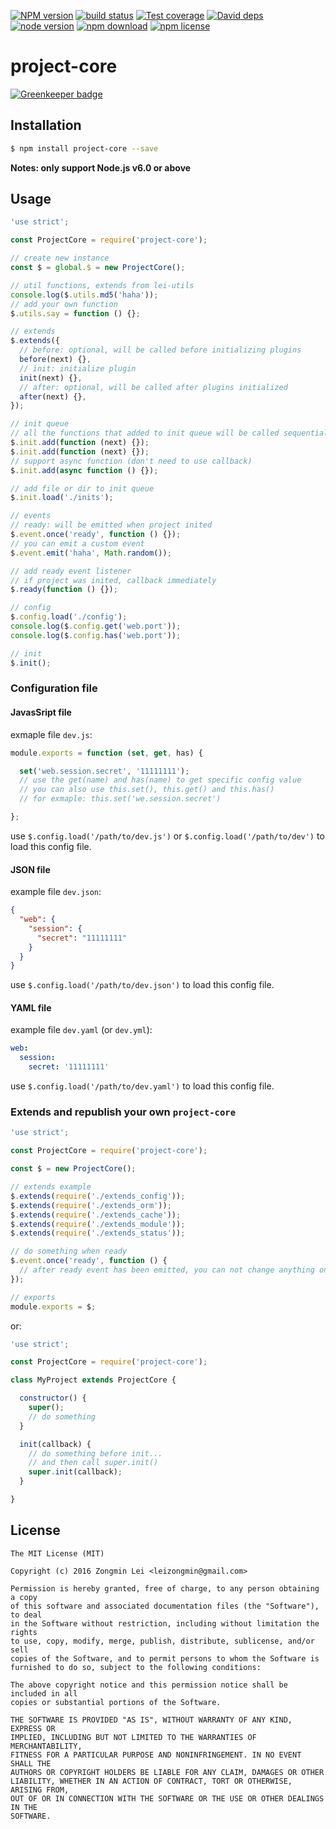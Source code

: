 [![NPM version][npm-image]][npm-url]
[![build status][travis-image]][travis-url]
[![Test coverage][coveralls-image]][coveralls-url]
[![David deps][david-image]][david-url]
[![node version][node-image]][node-url]
[![npm download][download-image]][download-url]
[![npm license][license-image]][download-url]

[npm-image]: https://img.shields.io/npm/v/project-core.svg?style=flat-square
[npm-url]: https://npmjs.org/package/project-core
[travis-image]: https://img.shields.io/travis/leizongmin/node-project-core.svg?style=flat-square
[travis-url]: https://travis-ci.org/leizongmin/node-project-core
[coveralls-image]: https://img.shields.io/coveralls/leizongmin/node-project-core.svg?style=flat-square
[coveralls-url]: https://coveralls.io/r/leizongmin/node-project-core?branch=master
[david-image]: https://img.shields.io/david/leizongmin/node-project-core.svg?style=flat-square
[david-url]: https://david-dm.org/leizongmin/node-project-core
[node-image]: https://img.shields.io/badge/node.js-%3E=_6.0-green.svg?style=flat-square
[node-url]: http://nodejs.org/download/
[download-image]: https://img.shields.io/npm/dm/project-core.svg?style=flat-square
[download-url]: https://npmjs.org/package/project-core
[license-image]: https://img.shields.io/npm/l/project-core.svg

# project-core

[![Greenkeeper badge](https://badges.greenkeeper.io/leizongmin/node-project-core.svg)](https://greenkeeper.io/)

## Installation

```bash
$ npm install project-core --save
```

**Notes: only support Node.js v6.0 or above**


## Usage

```javascript
'use strict';

const ProjectCore = require('project-core');

// create new instance
const $ = global.$ = new ProjectCore();

// util functions, extends from lei-utils
console.log($.utils.md5('haha'));
// add your own function
$.utils.say = function () {};

// extends
$.extends({
  // before: optional, will be called before initializing plugins
  before(next) {},
  // init: initialize plugin
  init(next) {},
  // after: optional, will be called after plugins initialized
  after(next) {},
});

// init queue
// all the functions that added to init queue will be called sequentially
$.init.add(function (next) {});
$.init.add(function (next) {});
// support async function (don't need to use callback)
$.init.add(async function () {});

// add file or dir to init queue
$.init.load('./inits');

// events
// ready: will be emitted when project inited
$.event.once('ready', function () {});
// you can emit a custom event
$.event.emit('haha', Math.random());

// add ready event listener
// if project was inited, callback immediately
$.ready(function () {});

// config
$.config.load('./config');
console.log($.config.get('web.port'));
console.log($.config.has('web.port'));

// init
$.init();
```


### Configuration file

#### JavasSript file

exmaple file `dev.js`:

```javascript
module.exports = function (set, get, has) {

  set('web.session.secret', '11111111');
  // use the get(name) and has(name) to get specific config value
  // you can also use this.set(), this.get() and this.has()
  // for exmaple: this.set('we.session.secret')

};
```

use `$.config.load('/path/to/dev.js')` or `$.config.load('/path/to/dev')` to load this config file.

#### JSON file

example file `dev.json`:

```json
{
  "web": {
    "session": {
      "secret": "11111111"
    }
  }
}
```

use `$.config.load('/path/to/dev.json')` to load this config file.

#### YAML file

example file `dev.yaml` (or `dev.yml`):

```yaml
web:
  session:
    secret: '11111111'
```

use `$.config.load('/path/to/dev.yaml')` to load this config file.


### Extends and republish your own `project-core`

```javascript
'use strict';

const ProjectCore = require('project-core');

const $ = new ProjectCore();

// extends example
$.extends(require('./extends_config'));
$.extends(require('./extends_orm'));
$.extends(require('./extends_cache'));
$.extends(require('./extends_module'));
$.extends(require('./extends_status'));

// do something when ready
$.event.once('ready', function () {
  // after ready event has been emitted, you can not change anything on project-core instance any more
});

// exports
module.exports = $;
```

or:

```javascript
'use strict';

const ProjectCore = require('project-core');

class MyProject extends ProjectCore {

  constructor() {
    super();
    // do something
  }

  init(callback) {
    // do something before init...
    // and then call super.init()
    super.init(callback);
  }

}
```



## License

```
The MIT License (MIT)

Copyright (c) 2016 Zongmin Lei <leizongmin@gmail.com>

Permission is hereby granted, free of charge, to any person obtaining a copy
of this software and associated documentation files (the "Software"), to deal
in the Software without restriction, including without limitation the rights
to use, copy, modify, merge, publish, distribute, sublicense, and/or sell
copies of the Software, and to permit persons to whom the Software is
furnished to do so, subject to the following conditions:

The above copyright notice and this permission notice shall be included in all
copies or substantial portions of the Software.

THE SOFTWARE IS PROVIDED "AS IS", WITHOUT WARRANTY OF ANY KIND, EXPRESS OR
IMPLIED, INCLUDING BUT NOT LIMITED TO THE WARRANTIES OF MERCHANTABILITY,
FITNESS FOR A PARTICULAR PURPOSE AND NONINFRINGEMENT. IN NO EVENT SHALL THE
AUTHORS OR COPYRIGHT HOLDERS BE LIABLE FOR ANY CLAIM, DAMAGES OR OTHER
LIABILITY, WHETHER IN AN ACTION OF CONTRACT, TORT OR OTHERWISE, ARISING FROM,
OUT OF OR IN CONNECTION WITH THE SOFTWARE OR THE USE OR OTHER DEALINGS IN THE
SOFTWARE.
```
